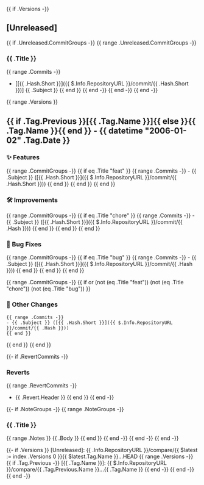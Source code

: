 {{ if .Versions -}}
<a name="unreleased"></a>
## [Unreleased]

{{ if .Unreleased.CommitGroups -}}
{{ range .Unreleased.CommitGroups -}}
### {{ .Title }}
{{ range .Commits -}}
- [[{{ .Hash.Short }}]({{ $.Info.RepositoryURL }}/commit/{{ .Hash.Short }})] {{ .Subject }}
{{ end }}
{{ end -}}
{{ end -}}
{{ end -}}

{{ range .Versions }}
<a name="{{ .Tag.Name }}"></a>
## {{ if .Tag.Previous }}[{{ .Tag.Name }}]{{ else }}{{ .Tag.Name }}{{ end }} - {{ datetime "2006-01-02" .Tag.Date }}

### ✨ Features
{{ range .CommitGroups -}}
  {{ if eq .Title "feat" }}
    {{ range .Commits -}}
    - {{ .Subject }} ([{{ .Hash.Short }}]({{ $.Info.RepositoryURL }}/commit/{{ .Hash.Short }}))
    {{ end }}
  {{ end }}
{{ end }}

### 🛠  Improvements
{{ range .CommitGroups -}}
  {{ if eq .Title "chore" }}
    {{ range .Commits -}}
    - {{ .Subject }} ([{{ .Hash.Short }}]({{ $.Info.RepositoryURL }}/commit/{{ .Hash }}))
    {{ end }}
  {{ end }}
{{ end }}

### 🐛  Bug Fixes
{{ range .CommitGroups -}}
  {{ if eq .Title "bug" }}
    {{ range .Commits -}}
    - {{ .Subject }} ([{{ .Hash.Short }}]({{ $.Info.RepositoryURL }}/commit/{{ .Hash }}))
    {{ end }}
  {{ end }}
{{ end }}

{{ range .CommitGroups -}}
  {{ if or (not (eq .Title "feat")) (not (eq .Title "chore")) (not (eq .Title "bug")) }}

### 🚧 Other Changes

    {{ range .Commits -}}
    - {{ .Subject }} ([{{ .Hash.Short }}]({{ $.Info.RepositoryURL }}/commit/{{ .Hash }}))
    {{ end }}
  {{ end }}
{{ end }}

{{- if .RevertCommits -}}
### Reverts
{{ range .RevertCommits -}}
- {{ .Revert.Header }}
{{ end }}
{{ end -}}

{{- if .NoteGroups -}}
{{ range .NoteGroups -}}
### {{ .Title }}
{{ range .Notes }}
{{ .Body }}
{{ end }}
{{ end -}}
{{ end -}}
{{ end -}}

{{- if .Versions }}
[Unreleased]: {{ .Info.RepositoryURL }}/compare/{{ $latest := index .Versions 0 }}{{ $latest.Tag.Name }}...HEAD
{{ range .Versions -}}
{{ if .Tag.Previous -}}
[{{ .Tag.Name }}]: {{ $.Info.RepositoryURL }}/compare/{{ .Tag.Previous.Name }}...{{ .Tag.Name }}
{{ end -}}
{{ end -}}
{{ end -}}